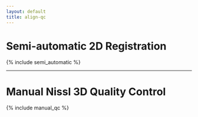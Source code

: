 ```yaml
---
layout: default
title: align-qc
---
```


# Semi-automatic 2D Registration
{% include semi_automatic %}

---

# Manual Nissl 3D Quality Control
{% include manual_qc %}